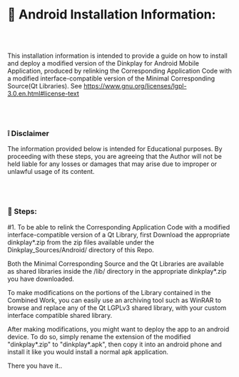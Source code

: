 
# :iphone: Android Installation Information:

<br />
<br />


This installation information is intended to provide a guide on how to install and deploy a modified version of the Dinkplay for Android Mobile Application, produced by relinking the Corresponding Application Code with a modified interface-compatible version of the Minimal Corresponding Source(Qt Libraries).
See https://www.gnu.org/licenses/lgpl-3.0.en.html#license-text

<br />
<br />

### :grey_exclamation: Disclaimer
The information provided below is intended for Educational purposes.
By proceeding with these steps, you are agreeing that the Author will not be held liable for any losses or damages that may arise due to improper or unlawful usage of its content. 

<br />
<br />

### :feet: Steps:

#1. To be able to relink the Corresponding Application Code with a modified interface-compatible version of a Qt Library, first Download the appropriate dinkplay*.zip from the zip files available under the Dinkplay_Sources/Android/ directory of this Repo.<br />

Both the Minimal Corresponding Source and the Qt Libraries are available as shared libraries inside the /lib/ directory in the appropriate dinkplay*.zip you have downloaded. <br />

To make modifications on the portions of the Library contained in the Combined Work, you can easily use an archiving tool such as WinRAR to browse and replace any of the Qt LGPLv3 shared library, with your custom interface compatible shared library.
<br />

After making modifications, you might want to deploy the app to an android device. To do so, simply rename the extension of the modified "dinkplay*.zip" to "dinkplay*.apk", then copy it into an android phone and install it like you would install a normal apk application.
<br />


There you have it..



